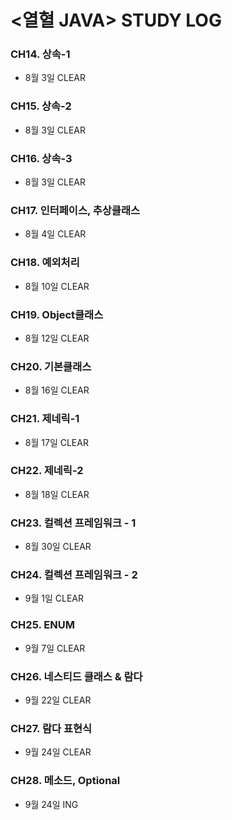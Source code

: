 # <열혈 JAVA> STUDY LOG

### CH14. 상속-1
- 8월 3일 CLEAR
### CH15. 상속-2
- 8월 3일 CLEAR
### CH16. 상속-3
- 8월 3일 CLEAR
### CH17. 인터페이스, 추상클래스
- 8월 4일 CLEAR
### CH18. 예외처리
- 8월 10일 CLEAR
### CH19. Object클래스
- 8월 12일 CLEAR
### CH20. 기본클래스
- 8월 16일 CLEAR
### CH21. 제네릭-1
- 8월 17일 CLEAR
### CH22. 제네릭-2
- 8월 18일 CLEAR
### CH23. 컬렉션 프레임워크 - 1
- 8월 30일 CLEAR
### CH24. 컬렉션 프레임워크 - 2
- 9월 1일 CLEAR
### CH25. ENUM
- 9월 7일 CLEAR
### CH26. 네스티드 클래스 & 람다
- 9월 22일 CLEAR
### CH27. 람다 표현식
- 9월 24일 CLEAR
### CH28. 메소드, Optional
- 9월 24일 ING
